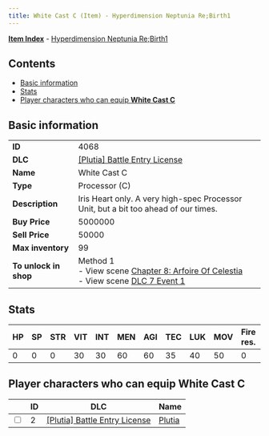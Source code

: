 ```yaml
---
title: White Cast C (Item) - Hyperdimension Neptunia Re;Birth1
---
```


[**Item Index**](/neptunia/rb1/item/index.html) - [Hyperdimension Neptunia Re;Birth1](/neptunia/rb1)

## Contents

- [Basic information](#basic-information)
- [Stats](#stats)
- [Player characters who can equip **White Cast C**](#player-characters-who-can-equip-white-cast-c)
## Basic information

|   |   |
| -- | -- |
| **ID** | 4068 |
| **DLC** | [[Plutia] Battle Entry License](/neptunia/rb1/dlc/7-plutia.html) |
| **Name** | White Cast C |
| **Type** | Processor (C) |
| **Description** | Iris Heart only. A very high-spec Processor Unit, but a bit too ahead of our times. |
| **Buy Price** | 5000000 |
| **Sell Price** | 50000 |
| **Max inventory** | 99 |
| **To unlock in shop** | Method 1<br />- View scene [Chapter 8: Arfoire Of Celestia](/neptunia/rb1/scene/1-801-chapter-8-arfoire-of-celestia.html)<br />- View scene [DLC 7 Event 1](/neptunia/rb1/scene/7-5010-dlc-7-event-1.html) |


## Stats

| HP | SP | STR | VIT | INT | MEN | AGI | TEC | LUK | MOV | Fire res. | Ice res. | Wind res. | Lightning res. |
| -- | -- | --- | --- | --- | --- | --- | --- | --- | --- | --------- | -------- | --------- | -------------- |
| 0 | 0 | 0 | 30 | 30 | 60 | 60 | 35 | 40 | 50 | 0 | 0 | 0 | 0 |


## Player characters who can equip **White Cast C**

|    | ID | DLC | Name |
| -- | -- | --- | ---- |
| <input type="checkbox" id="rb1-player-7-2" class="trackbox" /> | 2 | [[Plutia] Battle Entry License](/neptunia/rb1/dlc/7-plutia.html) | [Plutia](/neptunia/rb1/player/7-2-plutia.html) |
